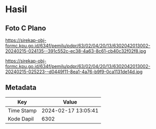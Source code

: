 # Hasil

## Foto C Plano

https://sirekap-obj-formc.kpu.go.id/634f/pemilu/pdpr/63/02/04/20/13/6302042013002-20240215-024135--391c552c-ec38-4a63-8c61-cb40c32f02f8.jpg

https://sirekap-obj-formc.kpu.go.id/634f/pemilu/pdpr/63/02/04/20/13/6302042013002-20240215-025223--d0449f11-8ea1-4a76-b9f9-0ca1131de14d.jpg


## Metadata

| Key        | Value               |
| ---------- | ------------------- |
| Time Stamp | 2024-02-17 13:05:41 |
| Kode Dapil | 6302                |



